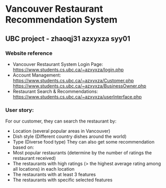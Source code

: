 # Vancouver Restaurant Recommendation System 
## UBC project - zhaoqj31 azxyxza syy01

### Website reference 
* Vancouver Restaurant System Login Page:
https://www.students.cs.ubc.ca/~azxyxza/login.php
* Account Management: 
https://www.students.cs.ubc.ca/~azxyxza/Customer.php 
https://www.students.cs.ubc.ca/~azxyxza/BusinessOwner.php
* Restaurant Search & Recommendations:
https://www.students.cs.ubc.ca/~azxyxza/userInterface.php 


### User story:
For our customer, they can search the restaurant by:
* Location (several popular areas in Vancouver)
* Dish style (Different country dishes around the world)
* Type (Diverse food type)
They can also get some recommendation based on:
* Most popular restaurants (determine by the number of ratings the restaurant received)
* The restaurants with high ratings (> the highest average rating among all locations) in each location
* The restaurants with at least 3 features
* The restaurants with specific selected features









